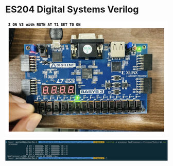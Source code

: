 # ES204 Digital Systems Verilog

![](https://github.com/guntas-13/Verilog/blob/main/Demo.png)

![](https://github.com/guntas-13/Verilog/blob/main/FinalProcessor/Result.png)

